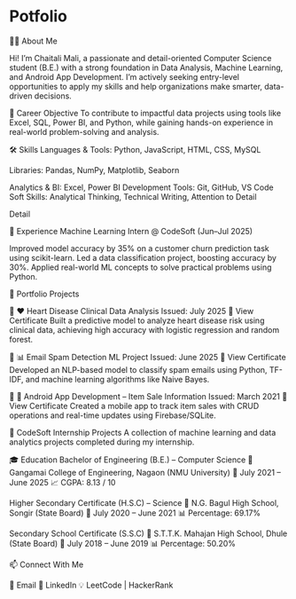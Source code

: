 # Potfolio
👩‍💻 About Me

Hi! I’m Chaitali Mali, a passionate and detail-oriented Computer Science student (B.E.) with a strong foundation in Data Analysis, Machine Learning, and Android App Development. I’m actively seeking entry-level opportunities to apply my skills and help organizations make smarter, data-driven decisions.

🎯 Career Objective
To contribute to impactful data projects using tools like Excel, SQL, Power BI, and Python, while gaining hands-on experience in real-world problem-solving and analysis.

🛠️ Skills
Languages & Tools: Python, JavaScript, HTML, CSS, MySQL

Libraries: Pandas, NumPy, Matplotlib, Seaborn

Analytics & BI: Excel, Power BI
Development Tools: Git, GitHub, VS Code
Soft Skills: Analytical Thinking, Technical Writing, Attention to Detail

Detail

💼 Experience
Machine Learning Intern @ CodeSoft (Jun–Jul 2025)

Improved model accuracy by 35% on a customer churn prediction task using scikit-learn.
Led a data classification project, boosting accuracy by 30%.
Applied real-world ML concepts to solve practical problems using Python.

📁 Portfolio Projects

🔹 ❤️ Heart Disease Clinical Data Analysis
Issued: July 2025
🔗 View Certificate
Built a predictive model to analyze heart disease risk using clinical data, achieving high accuracy with logistic regression and random forest.

🔹 📊 Email Spam Detection ML Project
Issued: June 2025
🔗 View Certificate
Developed an NLP-based model to classify spam emails using Python, TF-IDF, and machine learning algorithms like Naive Bayes.

🔹 📱 Android App Development – Item Sale Information
Issued: March 2021
🔗 View Certificate
Created a mobile app to track item sales with CRUD operations and real-time updates using Firebase/SQLite.

🔹 CodeSoft Internship Projects
A collection of machine learning and data analytics projects completed during my internship.

🎓 Education
Bachelor of Engineering (B.E.) – Computer Science
📍 Gangamai College of Engineering, Nagaon (NMU University)
📅 July 2021 – June 2025
📈 CGPA: 8.13 / 10

Higher Secondary Certificate (H.S.C) – Science
📍 N.G. Bagul High School, Songir (State Board)
📅 July 2020 – June 2021
📊 Percentage: 69.17%

Secondary School Certificate (S.S.C)
📍 S.T.T.K. Mahajan High School, Dhule (State Board)
📅 July 2018 – June 2019
📊 Percentage: 50.20%


📫 Connect With Me

📧 Email
💼 LinkedIn
💡 LeetCode | HackerRank



